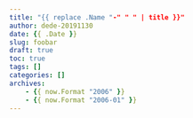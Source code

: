 ```yaml
---
title: "{{ replace .Name "-" " " | title }}"
author: dede-20191130
date: {{ .Date }}
slug: foobar
draft: true
toc: true
tags: []
categories: []
archives:
    - {{ now.Format "2006" }}
    - {{ now.Format "2006-01" }}
---
```



